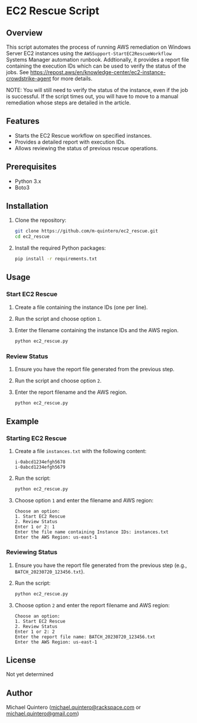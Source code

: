 # EC2 Rescue Script

## Overview

This script automates the process of running AWS remediation on Windows Server EC2 instances using the `AWSSupport-StartEC2RescueWorkflow` Systems Manager automation runbook. Addtionally, it provides a report file containing the execution IDs which can be used to verify the status of the jobs. See https://repost.aws/en/knowledge-center/ec2-instance-crowdstrike-agent for more details. 

NOTE: You will still need to verify the status of the instance, even if the job is successful. If the script times out, you will have to move to a manual remediation whose steps are detailed in the article.

## Features

- Starts the EC2 Rescue workflow on specified instances.
- Provides a detailed report with execution IDs.
- Allows reviewing the status of previous rescue operations.

## Prerequisites

- Python 3.x
- Boto3

## Installation

1. Clone the repository:
    ```sh
    git clone https://github.com/m-quintero/ec2_rescue.git
    cd ec2_rescue
    ```

2. Install the required Python packages:
    ```sh
    pip install -r requirements.txt
    ```

## Usage

### Start EC2 Rescue

1. Create a file containing the instance IDs (one per line).
2. Run the script and choose option `1`.
3. Enter the filename containing the instance IDs and the AWS region.

    ```sh
    python ec2_rescue.py
    ```

### Review Status

1. Ensure you have the report file generated from the previous step.
2. Run the script and choose option `2`.
3. Enter the report filename and the AWS region.

    ```sh
    python ec2_rescue.py
    ```

## Example

### Starting EC2 Rescue

1. Create a file `instances.txt` with the following content:
    ```
    i-0abcd1234efgh5678
    i-0abcd1234efgh5679
    ```

2. Run the script:
    ```sh
    python ec2_rescue.py
    ```

3. Choose option `1` and enter the filename and AWS region:
    ```
    Choose an option:
    1. Start EC2 Rescue
    2. Review Status
    Enter 1 or 2: 1
    Enter the file name containing Instance IDs: instances.txt
    Enter the AWS Region: us-east-1
    ```

### Reviewing Status

1. Ensure you have the report file generated from the previous step (e.g., `BATCH_20230720_123456.txt`).

2. Run the script:
    ```sh
    python ec2_rescue.py
    ```

3. Choose option `2` and enter the report filename and AWS region:
    ```
    Choose an option:
    1. Start EC2 Rescue
    2. Review Status
    Enter 1 or 2: 2
    Enter the report file name: BATCH_20230720_123456.txt
    Enter the AWS Region: us-east-1
    ```

## License

Not yet determined

## Author

Michael Quintero (michael.quintero@rackspace.com or michael.quintero@gmail.com)
